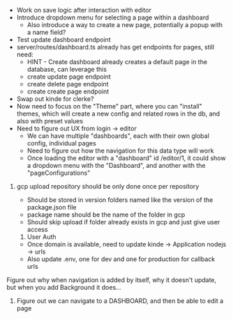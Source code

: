 - Work on save logic after interaction with editor
- Introduce dropdown menu for selecting a page within a dashboard
   - Also introduce a way to create a new page, potentially a popup with a name field?
- Test update dashboard endpoint
- server/routes/dashboard.ts already has get endpoints for pages, still need:
  - HINT - Create dashboard already creates a default page in the database, can leverage this
  - create update page endpoint
  - create delete page endpoint
  - create create page endpoint
- Swap out kinde for clerke?
- Now need to focus on the "Theme" part, where you can "install" themes, which will create a new config and related rows in the db, and also with preset values
- Need to figure out UX from login -> editor
  - We can have multiple "dashboards", each with their own global config, individual pages
  - Need to figure out how the navigation for this data type will work
  - Once loading the editor with a "dashboard" id /editor/1, it could show a dropdown menu with the "Dashboard", and another with the "pageConfigurations"


1. gcp upload repository should be only done once per repository
    - Should be stored in version folders named like the version of the package.json file
    - package name should be the name of the folder in gcp
    - Should skip upload if folder already exists in gcp and just give user access



    1. User Auth
      - Once domain is available, need to update kinde -> Application nodejs -> urls
      - Also update .env, one for dev and one for production for callback urls

Figure out why when navigation is added by itself, why it doesn't update, but when you add Background it does...


1. Figure out we can navigate to a DASHBOARD, and then be able to edit a page
